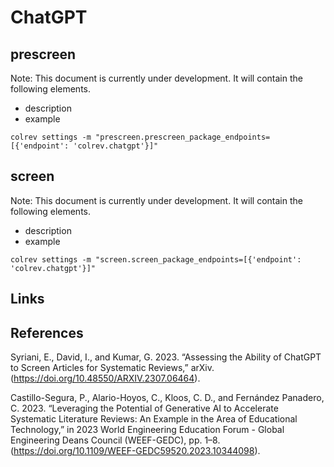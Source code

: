 # ChatGPT

## prescreen

Note: This document is currently under development. It will contain the following elements.

- description
- example

```
colrev settings -m "prescreen.prescreen_package_endpoints=[{'endpoint': 'colrev.chatgpt'}]"
```

## screen

Note: This document is currently under development. It will contain the following elements.

- description
- example

```
colrev settings -m "screen.screen_package_endpoints=[{'endpoint': 'colrev.chatgpt'}]"
```

## Links


## References

Syriani, E., David, I., and Kumar, G. 2023. “Assessing the Ability of ChatGPT to Screen Articles for Systematic Reviews,” arXiv. (https://doi.org/10.48550/ARXIV.2307.06464).

Castillo-Segura, P., Alario-Hoyos, C., Kloos, C. D., and Fernández Panadero, C. 2023. “Leveraging the Potential of Generative AI to Accelerate Systematic Literature Reviews: An Example in the Area of Educational Technology,” in 2023 World Engineering Education Forum - Global Engineering Deans Council (WEEF-GEDC), pp. 1–8. (https://doi.org/10.1109/WEEF-GEDC59520.2023.10344098).
